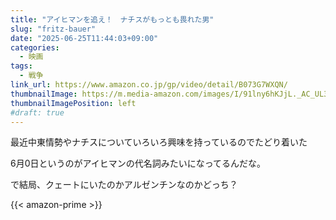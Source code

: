 ```yaml
---
title: "アイヒマンを追え！　ナチスがもっとも畏れた男"
slug: "fritz-bauer"
date: "2025-06-25T11:44:03+09:00"
categories:
  - 映画
tags:
  - 戦争
link_url: https://www.amazon.co.jp/gp/video/detail/B073G7WXQN/
thumbnailImage: https://m.media-amazon.com/images/I/91lny6hKJjL._AC_UL320_.jpg
thumbnailImagePosition: left
#draft: true
---
```

最近中東情勢やナチスについていろいろ興味を持っているのでたどり着いた
<!--more-->
6月0日というのがアイヒマンの代名詞みたいになってるんだな。

で結局、クェートにいたのかアルゼンチンなのかどっち？

{{< amazon-prime >}}
